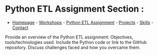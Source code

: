 # Python ETL Assignment Section :
- [Homepage](README.md) - [Workshops](workshops.md) - [Python ETL Assignment](etl_assignment.md) - [Projects](projects.md) - [Skills](skills.md) - [Contact](contact.md)
  
Provide an overview of the Python ETL assignment:
Objectives, tools/technologies used.
Include the Python code or link to the GitHub repository.
Discuss challenges faced and how you overcame them.
